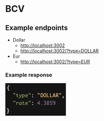 # BCV

## Example endpoints

- Dollar
  - [http://localhost:3002](http://localhost:3002/)
  - [http://localhost:3002/?type=DOLLAR](http://localhost:3002/?type=DOLLAR)
- Eur
  - [http://localhost:3002/?type=EUR](http://localhost:3002/?type=EUR)

### Example response

<img src="doc/example-response.jpg"/>
